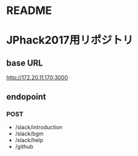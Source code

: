 # README #

# JPhack2017用リポジトリ

## base URL
http://172.20.11.170:3000

## endopoint
### POST
- /slack/introduction
- /slack/bgm
- /slack/help
- /github
